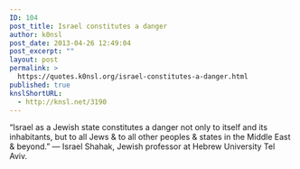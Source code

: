 ```yaml
---
ID: 104
post_title: Israel constitutes a danger
author: k0nsl
post_date: 2013-04-26 12:49:04
post_excerpt: ""
layout: post
permalink: >
  https://quotes.k0nsl.org/israel-constitutes-a-danger.html
published: true
knslShortURL:
  - http://knsl.net/3190
---
```

“Israel as a Jewish state constitutes a danger not only to itself and its inhabitants, but to all Jews &amp; to all other peoples &amp; states in the Middle East &amp; beyond.” — Israel Shahak, Jewish professor at Hebrew University Tel Aviv.